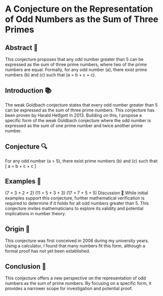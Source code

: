 # A Conjecture on the Representation of Odd Numbers as the Sum of Three Primes

## Abstract 📜
This conjecture proposes that any odd number greater than 5 can be expressed as the sum of three prime numbers, where two of the prime numbers are equal. Formally, for any odd number (a), there exist prime numbers (b) and (c) such that (a = b + c + c).

## Introduction 📚
The weak Goldbach conjecture states that every odd number greater than 5 can be expressed as the sum of three prime numbers. This conjecture has been proven by Harald Helfgott in 2013. Building on this, I propose a specific form of the weak Goldbach conjecture where the odd number is expressed as the sum of one prime number and twice another prime number.

## Conjecture 🔍
For any odd number (a > 5), there exist prime numbers (b) and (c) such that: [ a = b + c + c ]

## Examples 🧮
(7 = 3 + 2 + 2)
(11 = 5 + 3 + 3)
(17 = 7 + 5 + 5)
Discussion 💬
While initial examples support this conjecture, further mathematical verification is required to determine if it holds for all odd numbers greater than 5. This conjecture invites mathematicians to explore its validity and potential implications in number theory.

## Origin 🏫
This conjecture was first conceived in 2006 during my university years. Using a calculator, I found that many numbers fit this form, although a formal proof has not yet been established.

## Conclusion 🏁
This conjecture offers a new perspective on the representation of odd numbers as the sum of prime numbers. By focusing on a specific form, it provides a narrower scope for investigation and potential proof.
